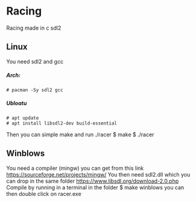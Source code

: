 # Racing
Racing made in c sdl2

## Linux
You need sdl2 and gcc
##### Arch:
    # pacman -Sy sdl2 gcc
##### Ubloatu
    # apt update
    # apt install libsdl2-dev build-essential
Then you can simple make and run ./racer
    $ make
    $ ./racer
## Winblows
You need a compiler (mingw) you can get from this link
https://sourceforge.net/projects/mingw/
You then need sdl2.dll which you can drop in the same folder
https://www.libsdl.org/download-2.0.php
Compile by running in a terminal in the folder
    $ make winblows
you can then double click on racer.exe
